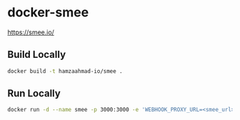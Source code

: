 # docker-smee

https://smee.io/

## Build Locally

```bash
docker build -t hamzaahmad-io/smee .
```

## Run Locally

```bash
docker run -d --name smee -p 3000:3000 -e 'WEBHOOK_PROXY_URL=<smee_url>' --restart=unless-stopped hamzaahmad-io/smee:latest
```